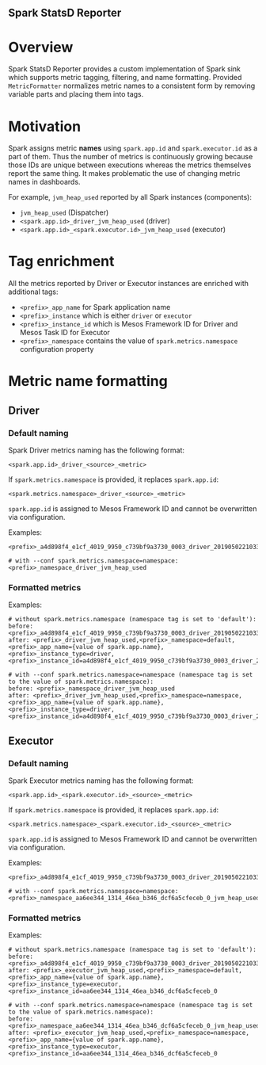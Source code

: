 Spark StatsD Reporter
---

# Overview
Spark StatsD Reporter provides a custom implementation of Spark sink which supports metric tagging, filtering, and 
name formatting. Provided `MetricFormatter` normalizes metric names to a consistent form by removing variable parts and 
placing them into tags.

# Motivation
Spark assigns metric **names** using `spark.app.id` and `spark.executor.id` as a part of them. Thus the number of metrics 
is continuously growing because those IDs are unique between executions whereas the metrics themselves report the same thing. 
It makes problematic the use of changing metric names in dashboards.

For example, `jvm_heap_used` reported by all Spark instances (components):
- `jvm_heap_used` (Dispatcher)
- `<spark.app.id>_driver_jvm_heap_used` (driver)
- `<spark.app.id>_<spark.executor.id>_jvm_heap_used` (executor)

# Tag enrichment
All the metrics reported by Driver or Executor instances are enriched with additional tags:

- `<prefix>_app_name` for Spark application name
- `<prefix>_instance` which is either `driver` or `executor`
- `<prefix>_instance_id` which is Mesos Framework ID for Driver and Mesos Task ID for Executor
- `<prefix>_namespace` contains the value of `spark.metrics.namespace` configuration property

# Metric name formatting
## Driver
### Default naming
Spark Driver metrics naming has the following format:
```
<spark.app.id>_driver_<source>_<metric>
```

If `spark.metrics.namespace` is provided, it replaces `spark.app.id`:
```
<spark.metrics.namespace>_driver_<source>_<metric>
```

`spark.app.id` is assigned to Mesos Framework ID and cannot be overwritten via configuration.

Examples:
```
<prefix>_a4d898f4_e1cf_4019_9950_c739bf9a3730_0003_driver_20190502210339_0002_driver_jvm_heap_used

# with --conf spark.metrics.namespace=namespace:
<prefix>_namespace_driver_jvm_heap_used
```

### Formatted metrics
Examples:
```
# without spark.metrics.namespace (namespace tag is set to 'default'):
before: <prefix>_a4d898f4_e1cf_4019_9950_c739bf9a3730_0003_driver_20190502210339_0002_driver_jvm_heap_used
after: <prefix>_driver_jvm_heap_used,<prefix>_namespace=default,<prefix>_app_name={value of spark.app.name},<prefix>_instance_type=driver,<prefix>_instance_id=a4d898f4_e1cf_4019_9950_c739bf9a3730_0003_driver_20190502210339_0002

# with --conf spark.metrics.namespace=namespace (namespace tag is set to the value of spark.metrics.namespace):
before: <prefix>_namespace_driver_jvm_heap_used
after: <prefix>_driver_jvm_heap_used,<prefix>_namespace=namespace,<prefix>_app_name={value of spark.app.name},<prefix>_instance_type=driver,<prefix>_instance_id=a4d898f4_e1cf_4019_9950_c739bf9a3730_0003_driver_20190502210339_0002
```

## Executor
### Default naming
Spark Executor metrics naming has the following format:
```
<spark.app.id>_<spark.executor.id>_<source>_<metric>
```

If `spark.metrics.namespace` is provided, it replaces `spark.app.id`:
```
<spark.metrics.namespace>_<spark.executor.id>_<source>_<metric>
```

`spark.app.id` is assigned to Mesos Framework ID and cannot be overwritten via configuration.

Examples:
```
<prefix>_a4d898f4_e1cf_4019_9950_c739bf9a3730_0003_driver_20190502210339_0002_aa6ee344_1314_46ea_b346_dcf6a5cfeceb_0_jvm_heap_used

# with --conf spark.metrics.namespace=namespace:
<prefix>_namespace_aa6ee344_1314_46ea_b346_dcf6a5cfeceb_0_jvm_heap_used
```

### Formatted metrics
Examples:
```
# without spark.metrics.namespace (namespace tag is set to 'default'):
before: <prefix>_a4d898f4_e1cf_4019_9950_c739bf9a3730_0003_driver_20190502210339_0002_aa6ee344_1314_46ea_b346_dcf6a5cfeceb_0_jvm_heap_used
after: <prefix>_executor_jvm_heap_used,<prefix>_namespace=default,<prefix>_app_name={value of spark.app.name},<prefix>_instance_type=executor,<prefix>_instance_id=aa6ee344_1314_46ea_b346_dcf6a5cfeceb_0

# with --conf spark.metrics.namespace=namespace (namespace tag is set to the value of spark.metrics.namespace):
before: <prefix>_namespace_aa6ee344_1314_46ea_b346_dcf6a5cfeceb_0_jvm_heap_used
after: <prefix>_executor_jvm_heap_used,<prefix>_namespace=namespace,<prefix>_app_name={value of spark.app.name},<prefix>_instance_type=executor,<prefix>_instance_id=aa6ee344_1314_46ea_b346_dcf6a5cfeceb_0
```
